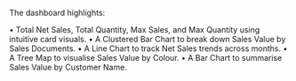 The dashboard highlights:

 • Total Net Sales, Total Quantity, Max Sales, and Max Quantity using intuitive card visuals.
 • A Clustered Bar Chart to break down Sales Value by Sales Documents.
 • A Line Chart to track Net Sales trends across months.
 • A Tree Map to visualise Sales Value by Colour.
 • A Bar Chart to summarise Sales Value by Customer Name.
